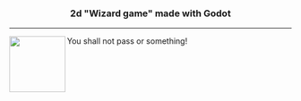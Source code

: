  <div align='center'>   <h3>2d "Wizard game" made with Godot</h3>  </div>

---
 <p>
 You shall not pass or something!
  <img width="100" align='left' src="/assets/sprites/velho.png">
</p>

